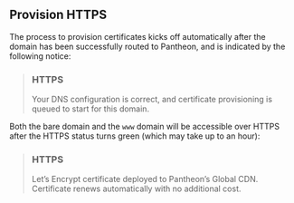 ## Provision HTTPS

The process to provision certificates kicks off automatically after the domain has been successfully routed to Pantheon, and is indicated by the following notice:

<blockquote class="block-info">

### HTTPS

<span class="glyphicons glyphicons-history text-info"></span> Your DNS configuration is correct, and certificate provisioning is queued to start for this domain.

</blockquote>

Both the bare domain and the `www` domain will be accessible over HTTPS after the HTTPS status turns green (which may take up to an hour):

<blockquote class="block-success">

### HTTPS

<span class="glyphicons glyphicons-ok text-success"></span> Let’s Encrypt certificate deployed to Pantheon’s Global CDN. Certificate renews automatically with no additional cost.

</blockquote>
